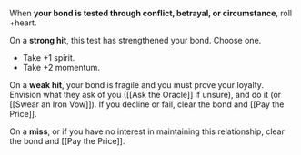 When **your bond is tested through conflict, betrayal, or circumstance**, roll +heart. 

On a **strong hit**, this test has strengthened your bond. Choose one. 
- Take +1 spirit. 
- Take +2 momentum. 

On a **weak hit**, your bond is fragile and you must prove your loyalty. Envision what they ask of you ([[Ask the Oracle]] if unsure), and do it (or [[Swear an Iron Vow]]). If you decline or fail, clear the bond and [[Pay the Price]]. 

On a **miss**, or if you have no interest in maintaining this relationship, clear the bond and [[Pay the Price]].